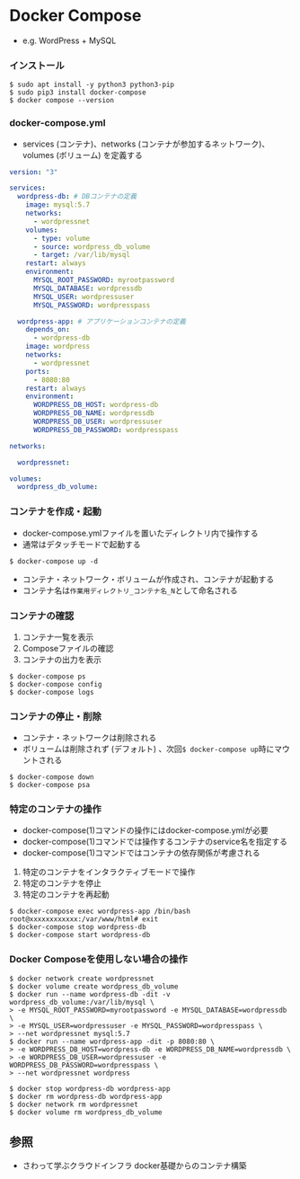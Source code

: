 # Docker Compose
- e.g. WordPress + MySQL

### インストール

```
$ sudo apt install -y python3 python3-pip
$ sudo pip3 install docker-compose
$ docker compose --version
```

### docker-compose.yml
- services (コンテナ)、networks (コンテナが参加するネットワーク)、volumes (ボリューム) を定義する

```yml
version: "3"

services:
  wordpress-db: # DBコンテナの定義
    image: mysql:5.7
    networks:
      - wordpressnet
    volumes:
      - type: volume
      - source: wordpress_db_volume
      - target: /var/lib/mysql
    restart: always
    environment:
      MYSQL_ROOT_PASSWORD: myrootpassword
      MYSQL_DATABASE: wordpressdb
      MYSQL_USER: wordpressuser
      MYSQL_PASSWORD: wordpresspass

  wordpress-app: # アプリケーションコンテナの定義
    depends_on:
      - wordpress-db
    image: wordpress
    networks:
      - wordpressnet
    ports:
      - 8080:80
    restart: always
    environment:
      WORDPRESS_DB_HOST: wordpress-db
      WORDPRESS_DB_NAME: wordpressdb
      WORDPRESS_DB_USER: wordpressuser
      WORDPRESS_DB_PASSWORD: wordpresspass

networks:

  wordpressnet:

volumes:
  wordpress_db_volume:
```

### コンテナを作成・起動
- docker-compose.ymlファイルを置いたディレクトリ内で操作する
- 通常はデタッチモードで起動する

```
$ docker-compose up -d
```

- コンテナ・ネットワーク・ボリュームが作成され、コンテナが起動する
- コンテナ名は`作業用ディレクトリ_コンテナ名_N`として命名される

### コンテナの確認
1. コンテナ一覧を表示
2. Composeファイルの確認
3. コンテナの出力を表示

```
$ docker-compose ps
$ docker-compose config
$ docker-compose logs
```

### コンテナの停止・削除
- コンテナ・ネットワークは削除される
- ボリュームは削除されず (デフォルト) 、次回`$ docker-compose up`時にマウントされる

```
$ docker-compose down
$ docker-compose psa
```

### 特定のコンテナの操作
- docker-compose(1)コマンドの操作にはdocker-compose.ymlが必要
- docker-compose(1)コマンドでは操作するコンテナのservice名を指定する
- docker-compose(1)コマンドではコンテナの依存関係が考慮される
1. 特定のコンテナをインタラクティブモードで操作
2. 特定のコンテナを停止
3. 特定のコンテナを再起動

```
$ docker-compose exec wordpress-app /bin/bash
root@xxxxxxxxxxxx:/var/www/html# exit
$ docker-compose stop wordpress-db
$ docker-compose start wordpress-db
```

### Docker Composeを使用しない場合の操作

```
$ docker network create wordpressnet
$ docker volume create wordpress_db_volume
$ docker run --name wordpress-db -dit -v wordpress_db_volume:/var/lib/mysql \
> -e MYSQL_ROOT_PASSWORD=myrootpassword -e MYSQL_DATABASE=wordpressdb \
> -e MYSQL_USER=wordpressuser -e MYSQL_PASSWORD=wordpresspass \
> --net wordpressnet mysql:5.7
$ docker run --name wordpress-app -dit -p 8080:80 \
> -e WORDPRESS_DB_HOST=wordpress-db -e WORDPRESS_DB_NAME=wordpressdb \
> -e WORDPRESS_DB_USER=wordpressuser -e WORDPRESS_DB_PASSWORD=wordpresspass \
> --net wordpressnet wordpress

$ docker stop wordpress-db wordpress-app
$ docker rm wordpress-db wordpress-app
$ docker network rm wordpressnet
$ docker volume rm wordpress_db_volume
```

## 参照
- さわって学ぶクラウドインフラ docker基礎からのコンテナ構築
